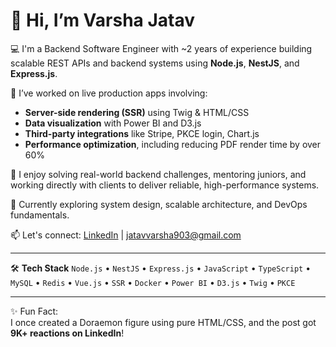# 👋 Hi, I’m Varsha Jatav

💻 I'm a Backend Software Engineer with ~2 years of experience building scalable REST APIs and backend systems using **Node.js**, **NestJS**, and **Express.js**.

🚀 I’ve worked on live production apps involving:
- **Server-side rendering (SSR)** using Twig & HTML/CSS
- **Data visualization** with Power BI and D3.js
- **Third-party integrations** like Stripe, PKCE login, Chart.js
- **Performance optimization**, including reducing PDF render time by over 60%

🎯 I enjoy solving real-world backend challenges, mentoring juniors, and working directly with clients to deliver reliable, high-performance systems.

🌱 Currently exploring system design, scalable architecture, and DevOps fundamentals.

📫 Let's connect: [LinkedIn](https://www.linkedin.com/in/varshajatav/) | jatavvarsha903@gmail.com

---

🛠️ **Tech Stack**
`Node.js` • `NestJS` • `Express.js` • `JavaScript` • `TypeScript` • `MySQL` • `Redis` • `Vue.js` • `SSR` • `Docker` • `Power BI` • `D3.js` • `Twig` • `PKCE`

---

✨ Fun Fact:  
I once created a Doraemon figure using pure HTML/CSS, and the post got **9K+ reactions on LinkedIn**!

